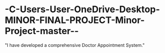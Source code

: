 # -C-Users-User-OneDrive-Desktop-MINOR-FINAL-PROJECT-Minor-Project-master--
"I have developed a comprehensive  Doctor Appointment System."
